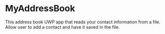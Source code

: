 # MyAddressBook
This address book UWP app that reads your contact information from a file. Allow user to add a contact and have it saved in the file.
